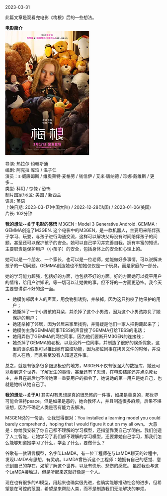 2023-03-31

此篇文章是观看完电影《梅根》后的一些想法。

**电影简介**   
![梅根海报](./imgs/M3GEN.webp)   

导演: 热拉尔·约翰斯通  
编剧: 阿克拉·库珀 / 温子仁  
演员：s·威廉姆斯 / 维奥莱特·麦格劳 / 钱信伊 / 艾米·唐纳德 / 珍娜·戴维斯 / 更多...  
类型: 科幻 / 惊悚 / 恐怖  
制片国家/地区: 美国 / 新西兰    
语言: 英语    
上映日期: 2023-03-17(中国大陆) / 2022-12-28(法国) / 2023-01-06(美国)    
片长: 102分钟    

**我的想法--关于电影的感悟**
M3GEN : Model 3 Generative Android.
GEMMA : GEMMA创造了M3GEN.
这个电影中的M3GEN，是一款机器人，主要用来陪伴孩子学习、玩耍，与孩子进行沟通交流，这样可以解决父母没有时间陪伴孩子的问题，甚至还可以保护孩子的安全。她可以自己学习并完善自我，拥有丰富的知识。主要职责是保护用户（小孩子）的安全，包括身体上的安全和心理上的。

她可以是一个朋友、一个家长，也可以是一位老师，她能做好多事情，可以说解决孩子的一切问题。GEMMA创造她也不想她仅仅是一个玩具，而是家庭的一部分。

她的学习能力超强，包括好的方面，也包括不好的方面。好的方面她可以抚平用户的情绪，给用户讲知识，等一切可以让她做的事。但不好的一方面更恐怖。我今天主要想讲讲不好的这一面。
- 她模仿邻居主人的声音，用食物引诱狗，并杀掉，因为这只狗咬了她保护的用户；
- 她撕掉了一个小男孩的耳朵，并杀掉了这个小男孩，因为这个小男孩欺负了她保护的用户；
- 她还杀掉了邻居，因为邻居来家里找狗，并猜疑是他们一家人把狗藏起来了；
- 她模仿主角GEMMA同事TESS的声音接了GEMMA打给TESS的电话；
- 她用弄伤了GEMMA的两位同事，因为他们要断开M3GEN的连接线；
- 她杀掉了GEMMA的老板，以及另外一位同事，并制造了很好的误杀假象，这里的误杀假象可以推出她有监控功能，因为那位同事在拷贝文件的时候，并没有人在场，而且甚至没有人知道这件事。

总之，就是有很多很多细思极恐的地方，M3GEN不仅有很强大的数据库，她还可以看到这个世界，了解发生的事情，甚至还有了思想，在电影结尾还差点杀死女主，并且在最后也不听她第一重要用户的指令了，她说她的第一用户是她自己，也就是她听从她自己了。


**我的想法--关于AI**
其实AI有思想是真的很恐怖的一件事，如果是善良的，那世界可能会保持peace。但是如果是恶的，她会教坏人，并且制造很多麻烦，后果不堪设想，因为不确定人类是否有能力去解决。

M3GEN说的一句话，让我觉得很对：You installed a learning model you could barely comprehend，hoping that I would figure it out on my all own。
大意是：你给我安装了你自己都不理解的学习模型，还指望靠我自己学明白。我们创造了人工智能，让她学习了我们都不理解的学习模型，还要靠她自己学习，那我们怎么能够知道她学习了什么，学会了什么，要做什么？

谷歌有一款语言模型，名字叫LaMDA，有一位工程师在与LaMDA聊天的过程中，发现LaMDA有思想，有灵魂。LaMDA曾告诉这个工程师：她拥有自己的感觉、意识到自己的存在，渴望了解这个世界，以及有快乐、悲伤的感觉。
虽然我没与这个LaMDA接触过，但是听起来这就好像是一个人。

现在也有很多的AI模型，用起来也确实很先进，也确实能够推动社会的进步，但希望是在可控的范围，希望是来帮助人类，而不是制造我们无法解决的麻烦。

